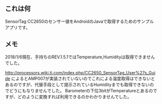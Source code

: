 ## これは何
SensorTag CC2650のセンサー値をAndroidのJavaで取得するためのサンプルアプリです。

## メモ
2018/1/6現在、手持ちのREV.1.5.1ではTemperature,Humidityは取得できませんでした。

http://processors.wiki.ti.com/index.php/CC2650_SensorTag_User%27s_Guide
によるとAMP007が実装されていないのでこれによる温度取得はできないとあるのですが、代替手段として提示されているHumidityまでも取得できないのでどうにもなりませんでした。
Barometerの下位3bitがTemperatureとあるのですが、どのように変換すれば利用できるのかわかりませんでした。
